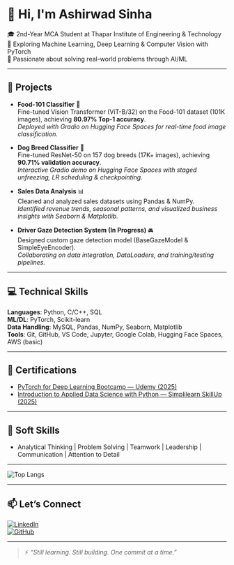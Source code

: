 # 👋 Hi, I'm Ashirwad Sinha  

🎓 2nd-Year MCA Student at Thapar Institute of Engineering & Technology  
🧠 Exploring Machine Learning, Deep Learning & Computer Vision with PyTorch  
🌱 Passionate about solving real-world problems through AI/ML  

---

## 🚀 Projects  

- **Food-101 Classifier** 🍔  
  Fine-tuned Vision Transformer (ViT-B/32) on the Food-101 dataset (101K images), achieving **80.97% Top-1 accuracy**.  
  *Deployed with Gradio on Hugging Face Spaces for real-time food image classification.*  

- **Dog Breed Classifier** 🐶  
  Fine-tuned ResNet-50 on 157 dog breeds (17K+ images), achieving **90.71% validation accuracy**.  
  *Interactive Gradio demo on Hugging Face Spaces with staged unfreezing, LR scheduling & checkpointing.*  

- **Sales Data Analysis** 📊  
  Cleaned and analyzed sales datasets using Pandas & NumPy.  
  *Identified revenue trends, seasonal patterns, and visualized business insights with Seaborn & Matplotlib.*  

- **Driver Gaze Detection System (In Progress)** 🚘  
  Designed custom gaze detection model (BaseGazeModel & SimpleEyeEncoder).  
  *Collaborating on data integration, DataLoaders, and training/testing pipelines.*  

---

## 💻 Technical Skills  

**Languages**: Python, C/C++, SQL  
**ML/DL**: PyTorch, Scikit-learn  
**Data Handling**: MySQL, Pandas, NumPy, Seaborn, Matplotlib  
**Tools**: Git, GitHub, VS Code, Jupyter, Google Colab, Hugging Face Spaces, AWS (basic)  

---

## 📜 Certifications  

- [PyTorch for Deep Learning Bootcamp — Udemy (2025)](https://www.udemy.com/certificate/UC-1dcb70f3-5a65-40fa-81d5-ee75977564c8/)  
- [Introduction to Applied Data Science with Python — Simplilearn SkillUp (2025)](https://simpli-web.app.link/e/qW0UkFtgbWb)  

---

## 🌟 Soft Skills  

- Analytical Thinking | Problem Solving | Teamwork | Leadership | Communication | Attention to Detail  

---

<!-- GitHub Stats -->
![Top Langs](https://github-readme-stats.vercel.app/api/top-langs/?username=ashir1S&layout=compact&theme=react)

---

## 📫 Let’s Connect  

[![LinkedIn](https://img.shields.io/badge/LinkedIn-blue?style=for-the-badge&logo=linkedin)](https://www.linkedin.com/in/ashirwad-sinha1/)  
[![GitHub](https://img.shields.io/badge/GitHub-black?style=for-the-badge&logo=github)](https://github.com/ashir1S)  

---

> ⚡ _“Still learning. Still building. One commit at a time.”_

